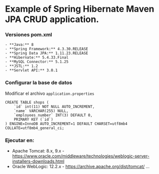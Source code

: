 # Example of Spring Hibernate Maven JPA CRUD application. 

### Versiones pom.xml
```
- **Java:** 8
- **Spring Framework:** 4.3.30.RELEASE
- **Spring Data JPA:** 1.11.23.RELEASE
- **Hibernate:** 5.4.33.Final
- **MySQL Connector:** 5.1.25
- **JSTL:** 1.2
- **Servlet API:** 3.0.1
```

### Configurar la base de datos
Modificar el archivo `application.properties` 
```
CREATE TABLE shops (
	`id` int(11) NOT NULL AUTO_INCREMENT,
	`name` VARCHAR(255) NULL,
	`employees_number` INT(3) DEFAULT 0,
	PRIMARY KEY (`id`)
) ENGINE=InnoDB AUTO_INCREMENT=1 DEFAULT CHARSET=utf8mb4 COLLATE=utf8mb4_general_ci; 
```

### Ejecutar en:

- Apache Tomcat: 8.x, 9.x  - https://www.oracle.com/middleware/technologies/weblogic-server-installers-downloads.html
- Oracle WebLogic: 12.2.x - https://archive.apache.org/dist/tomcat/
...
